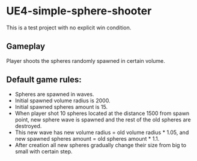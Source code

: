 # UE4-simple-sphere-shooter
This is a test project with no explicit win condition.

## Gameplay
Player shoots the spheres randomly spawned in certain volume. 

## Default game rules:
- Spheres are spawned in waves.
- Initial spawned volume radius is 2000. 
- Initial spawned spheres amount is 15.
- When player shot 10 spheres located at the distance 1500 from spawn point, new sphere wave is spawned and the rest of the old spheres are destroyed.
- This new wave has new volume radius = old volume radius * 1.05, and new spawned spheres amount = old spheres amount * 1.1.
- After creation all new spheres gradually change their size from big to small with certain step.


